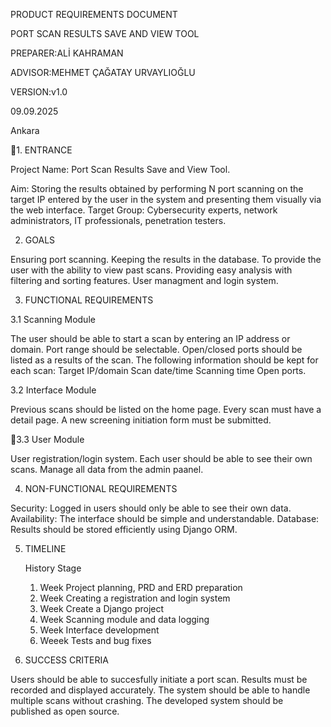 PRODUCT REQUIREMENTS DOCUMENT

PORT SCAN RESULTS SAVE AND VIEW TOOL

PREPARER:ALİ KAHRAMAN

ADVISOR:MEHMET ÇAĞATAY URVAYLIOĞLU

VERSION:v1.0

09.09.2025

Ankara

1. ENTRANCE

 Project Name: Port Scan Results Save and View Tool.

 Aim: Storing the results obtained by performing N port scanning on the target IP entered by
the user in the system and presenting them visually via the web interface.
 Target Group: Cybersecurity experts, network administrators, IT professionals, penetration
testers.

2. GOALS

 Ensuring port scanning.
 Keeping the results in the database.
 To provide the user with the ability to view past scans.
 Providing easy analysis with filtering and sorting features.
 User managment and login system.

3. FUNCTIONAL REQUIREMENTS
   
3.1 Scanning Module

 The user should be able to start a scan by entering an IP address or domain.
 Port range should be selectable.
 Open/closed ports should be listed as a results of the scan.
 The following information should be kept for each scan:
 Target IP/domain
 Scan date/time
 Scanning time
 Open ports.

3.2 Interface Module

 Previous scans should be listed on the home page.
 Every scan must have a detail page.
 A new screening initiation form must be submitted.

3.3 User Module

 User registration/login system.
 Each user should be able to see their own scans.
 Manage all data from the admin paanel.

4. NON-FUNCTIONAL REQUIREMENTS

 Security: Logged in users should only be able to see their own data.
 Availability: The interface should be simple and understandable.
 Database: Results should be stored efficiently using Django ORM.

5. TIMELINE

    History               Stage

    1. Week    Project planning, PRD and ERD preparation
    2. Week    Creating a registration and login system
    3. Week    Create a Django project
    4. Week    Scanning module and data logging
    5. Week    Interface development
    6. Weeek   Tests and bug fixes


6. SUCCESS CRITERIA

 Users should be able to succesfully initiate a port scan.
 Results must be recorded and displayed accurately.
 The system should be able to handle multiple scans without crashing.
 The developed system should be published as open source.


